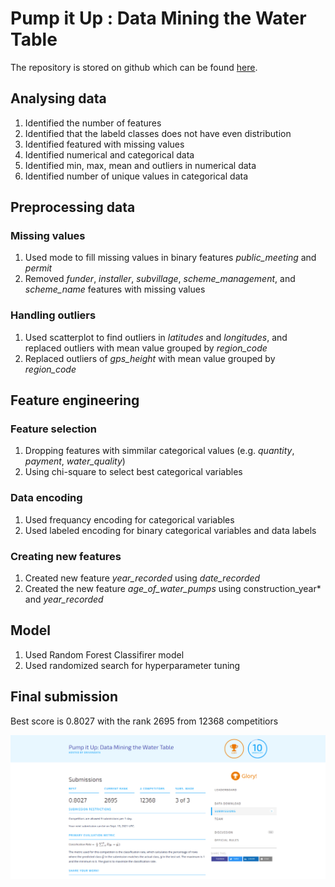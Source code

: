 ﻿
# Pump it Up : Data Mining the Water Table


The repository is stored on github which can be found [here](https://github.com/hwupathum/pumpitup). 

## Analysing data

1. Identified the number of features
2. Identified that the labeld classes does not have even distribution 
3. Identified featured with missing values
4. Identified numerical and categorical data
5. Identified min, max, mean and outliers in numerical data
6. Identified number of unique values in categorical data

## Preprocessing data

### Missing values
1.  Used mode to fill missing values in binary features *public_meeting* and *permit*
2. Removed  *funder*, *installer*, *subvillage*, *scheme_management*, and *scheme_name* features with missing values

### Handling outliers

1. Used scatterplot to find outliers in *latitudes* and *longitudes*, and replaced outliers with mean value grouped by *region_code*
2. Replaced outliers of *gps_height* with mean value grouped by *region_code*

## Feature engineering


### Feature selection
1.  Dropping features with simmilar categorical values (e.g. *quantity*, *payment*, *water_quality*)
2. Using chi-square to select best categorical variables

### Data encoding
1. Used frequancy encoding for categorical variables
2. Used labeled encoding for binary categorical variables and data labels

### Creating new features
1. Created new feature *year_recorded* using *date_recorded*
2. Created the new feature *age_of_water_pumps* using construction_year* and *year_recorded*

## Model
1. Used Random Forest Classifirer model
2. Used randomized search for hyperparameter tuning


## Final submission

Best score is 0.8027 with the rank 2695 from 12368 competitiors

![submission screenshot](https://raw.githubusercontent.com/hwupathum/pumpitup/main/submission.png)